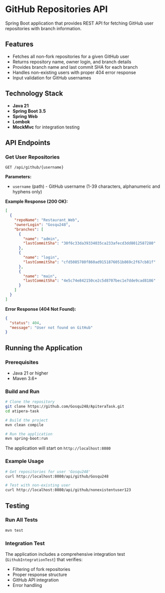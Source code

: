 # GitHub Repositories API

Spring Boot application that provides REST API for fetching GitHub user repositories with branch information.

## Features

- Fetches all non-fork repositories for a given GitHub user
- Returns repository name, owner login, and branch details
- Provides branch name and last commit SHA for each branch
- Handles non-existing users with proper 404 error response
- Input validation for GitHub usernames

## Technology Stack

- **Java 21**
- **Spring Boot 3.5**
- **Spring Web**
- **Lombok**
- **MockMvc** for integration testing

## API Endpoints

### Get User Repositories

```http
GET /api/github/{username}
```

**Parameters:**
- `username` (path) - GitHub username (1-39 characters, alphanumeric and hyphens only)

**Example Response (200 OK):**
```json
[
  {
    "repoName": "Restaurant_Web",
    "ownerLogin": "Gosqu248",
    "branches": [
      {
        "name": "admin",
        "lastCommitSha": "30f6c33da39334035ca233afecd3dd8012587280"
      },
      {
        "name": "login",
        "lastCommitSha": "cfd5085780f860ad9151876051b869c2f67cb81f"
      },
      {
        "name": "main",
        "lastCommitSha": "4e5c74e842150ce2c5d8707bec1e7dde9cad8186"
      }
    ]
  }
]
```

**Error Response (404 Not Found):**
```json
{
  "status": 404,
  "message": "User not found on GitHub"
}
```

## Running the Application

### Prerequisites
- Java 21 or higher
- Maven 3.6+

### Build and Run
```bash
# Clone the repository
git clone https://github.com/Gosqu248/ApiteraTask.git
cd atipera-task

# Build the project
mvn clean compile

# Run the application
mvn spring-boot:run
```

The application will start on `http://localhost:8080`

### Example Usage
```bash
# Get repositories for user 'Gosqu248'
curl http://localhost:8080/api/github/Gosqu248

# Test with non-existing user
curl http://localhost:8080/api/github/nonexistentuser123
```

## Testing

### Run All Tests
```bash
mvn test
```

### Integration Test
The application includes a comprehensive integration test (`GithubIntegrationTest`) that verifies:
- Filtering of fork repositories
- Proper response structure
- GitHub API integration
- Error handling

